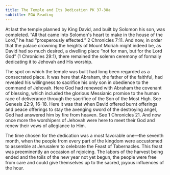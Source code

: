 ```yaml
---
title: The Temple and Its Dedication PK 37-38a
subtitle: EGW Reading
---
```


At last the temple planned by King David, and built by Solomon his son, was completed. “All that came into Solomon's heart to make in the house of the Lord,” he had “prosperously effected.” 2 Chronicles 7:11. And now, in order that the palace crowning the heights of Mount Moriah might indeed be, as David had so much desired, a dwelling place “not for man, but for the Lord God” (1 Chronicles 29:1), there remained the solemn ceremony of formally dedicating it to Jehovah and His worship.

The spot on which the temple was built had long been regarded as a consecrated place. It was here that Abraham, the father of the faithful, had revealed his willingness to sacrifice his only son in obedience to the command of Jehovah. Here God had renewed with Abraham the covenant of blessing, which included the glorious Messianic promise to the human race of deliverance through the sacrifice of the Son of the Most High. See Genesis 22:9, 16-18. Here it was that when David offered burnt offerings and peace offerings to stay the avenging sword of the destroying angel, God had answered him by fire from heaven. See 1 Chronicles 21. And now once more the worshipers of Jehovah were here to meet their God and renew their vows of allegiance to Him.

The time chosen for the dedication was a most favorable one—the seventh month, when the people from every part of the kingdom were accustomed to assemble at Jerusalem to celebrate the Feast of Tabernacles. This feast was preeminently an occasion of rejoicing. The labors of the harvest being ended and the toils of the new year not yet begun, the people were free from care and could give themselves up to the sacred, joyous influences of the hour.